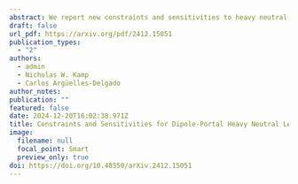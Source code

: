 ```yaml
---
abstract: We report new constraints and sensitivities to heavy neutral leptons (HNLs) with transition magnetic moments, also known as dipole-portal HNLs. This is accomplished using data from the T2K ND280 near detector in addition to the projected three-year dataset of the upgraded ND280 detector. Dipole-portal HNLs have been extensively studied in the literature and offer a potential explanation for the 4.8-sigma MiniBooNE anomaly. To perform our analysis, we simulate HNL decays to e+e- pairs in the gaseous time projection chambers of the ND280 detector and its upgrade. Recasting an ND280 search for mass-mixed HNLs, we find that ND280 data places world-leading constraints on dipole-portal HNLs in the 390-743 MeV mass range, disfavoring the region of parameter space favored by the MiniBooNE anomaly. The addition of three years of ND280 upgrade data will be able to disfavor the MiniBooNE solution at the confidence level and extend the world-leading constraints to dipole-portal HNLs in the 148-860 MeV mass range. Our analysis suggests that ND280 data excludes dipole-portal HNLs as a solution to the MiniBooNE excess, motivating a dedicated search within the T2K collaboration and potentially highlighting the need for alternative explanations for the MiniBooNE anomaly.
draft: false
url_pdf: https://arxiv.org/pdf/2412.15051
publication_types:
  - "2"
authors:
  - admin
  - Nicholas W. Kamp
  - Carlos Argüelles-Delgado
author_notes:
publication: ""
featured: false
date: 2024-12-20T16:02:38.971Z
title: Constraints and Sensitivities for Dipole-Portal Heavy Neutral Leptons from ND280 and its Upgrade
image:
  filename: null
  focal_point: Smart
  preview_only: true
doi: https://doi.org/10.48550/arXiv.2412.15051
---
```

